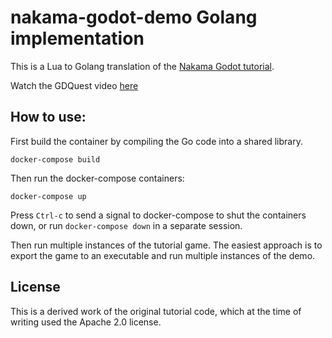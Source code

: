 # nakama-godot-demo Golang implementation

This is a Lua to Golang translation of the [Nakama Godot tutorial](https://github.com/heroiclabs/nakama-godot-demo).

Watch the GDQuest video [here](https://www.youtube.com/watch?v=r3T_ED281vU)

## How to use:

First build the container by compiling the Go code into a shared library.
```
docker-compose build
```

Then run the docker-compose containers:

```
docker-compose up
```

Press `Ctrl-c` to send a signal to docker-compose to shut the containers down, or run `docker-compose down` in a separate session.

Then run multiple instances of the tutorial game. The easiest approach is to export the game to an executable and run multiple instances of the demo.

## License

This is a derived work of the original tutorial code, which at the time of writing used the Apache 2.0 license.
